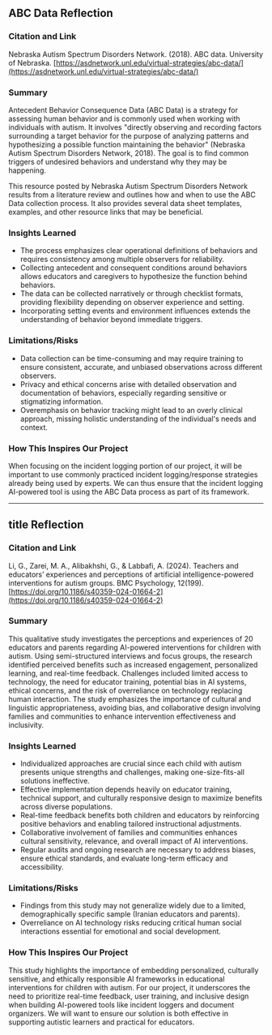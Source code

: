 ## ABC Data Reflection
### Citation and Link
Nebraska Autism Spectrum Disorders Network. (2018). ABC data. University of Nebraska. [https://asdnetwork.unl.edu/virtual-strategies/abc-data/](https://asdnetwork.unl.edu/virtual-strategies/abc-data/)

### Summary
Antecedent Behavior Consequence Data (ABC Data) is a strategy for assessing human behavior and is commonly used when working with individuals with autism. It involves "directly observing and recording factors surrounding a target behavior for the purpose of analyzing patterns and hypothesizing a possible function maintaining the behavior" (Nebraska Autism Spectrum Disorders Network, 2018). The goal is to find common triggers of undesired behaviors and understand why they may be happening.

This resource posted by Nebraska Autism Spectrum Disorders Network results from a literature review and outlines how and when to use the ABC Data collection process. It also provides several data sheet templates, examples, and other resource links that may be beneficial.

### Insights Learned
- The process emphasizes clear operational definitions of behaviors and requires consistency among multiple observers for reliability.
- Collecting antecedent and consequent conditions around behaviors allows educators and caregivers to hypothesize the function behind behaviors.
- The data can be collected narratively or through checklist formats, providing flexibility depending on observer experience and setting.
- Incorporating setting events and environment influences extends the understanding of behavior beyond immediate triggers.

### Limitations/Risks
- Data collection can be time-consuming and may require training to ensure consistent, accurate, and unbiased observations across different observers.
- Privacy and ethical concerns arise with detailed observation and documentation of behaviors, especially regarding sensitive or stigmatizing information.
- Overemphasis on behavior tracking might lead to an overly clinical approach, missing holistic understanding of the individual's needs and context.

### How This Inspires Our Project
When focusing on the incident logging portion of our project, it will be important to use commonly practiced incident logging/response strategies already being used by experts. We can thus ensure that the incident logging AI-powered tool is using the ABC Data process as part of its framework.

---

## title Reflection
### Citation and Link
Li, G., Zarei, M. A., Alibakhshi, G., & Labbafi, A. (2024). Teachers and educators’ experiences and perceptions of artificial intelligence-powered interventions for autism groups. BMC Psychology, 12(199). [https://doi.org/10.1186/s40359-024-01664-2](https://doi.org/10.1186/s40359-024-01664-2)

### Summary
This qualitative study investigates the perceptions and experiences of 20 educators and parents regarding AI-powered interventions for children with autism. Using semi-structured interviews and focus groups, the research identified perceived benefits such as increased engagement, personalized learning, and real-time feedback. Challenges included limited access to technology, the need for educator training, potential bias in AI systems, ethical concerns, and the risk of overreliance on technology replacing human interaction. The study emphasizes the importance of cultural and linguistic appropriateness, avoiding bias, and collaborative design involving families and communities to enhance intervention effectiveness and inclusivity.

### Insights Learned
- Individualized approaches are crucial since each child with autism presents unique strengths and challenges, making one-size-fits-all solutions ineffective.
- Effective implementation depends heavily on educator training, technical support, and culturally responsive design to maximize benefits across diverse populations.
- Real-time feedback benefits both children and educators by reinforcing positive behaviors and enabling tailored instructional adjustments.
- Collaborative involvement of families and communities enhances cultural sensitivity, relevance, and overall impact of AI interventions.
- Regular audits and ongoing research are necessary to address biases, ensure ethical standards, and evaluate long-term efficacy and accessibility.

### Limitations/Risks
- Findings from this study may not generalize widely due to a limited, demographically specific sample (Iranian educators and parents).
- Overreliance on AI technology risks reducing critical human social interactions essential for emotional and social development.

### How This Inspires Our Project
This study highlights the importance of embedding personalized, culturally sensitive, and ethically responsible AI frameworks in educational interventions for children with autism. For our project, it underscores the need to prioritize real-time feedback, user training, and inclusive design when building AI-powered tools like incident loggers and document organizers. We will want to ensure our solution is both effective in supporting autistic learners and practical for educators.
